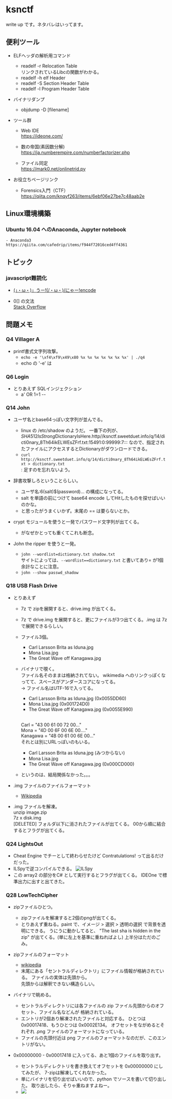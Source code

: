 # ksnctf

write up です。ネタバレはいってます。

## 便利ツール

- ELFヘッダの解析用コマンド
    - readelf -r  Relocation Table<br>
	    リンクされているLibcの関数がわかる。
    - readelf -h  elf Header
	- readelf -S  Section Header Table
	- readelf -l  Program Header Table

- バイナリダンプ
    - objdump -D [filename]

- ツール群
	- Web IDE<br>
		https://ideone.com/

	- 数の帝国(素因数分解)<br>
		https://ja.numberempire.com/numberfactorizer.php

    - ファイル同定 <br>
        https://mark0.net/onlinetrid.py

- お役立ちページリンク
    - Forensics入門（CTF）
    https://qiita.com/knqyf263/items/6ebf06e27be7c48aab2e


## Linux環境構築
### Ubuntu 16.04 へのAnaconda, Jupyter notebook
    - Anaconda3
    https://qiita.com/cafedrip/items/f944f72016ced4ff4361

## トピック
        
### javascript難読化

- [(」・ω・)」うー!(/・ω・)/にゃー!encode](https://kusano-k.hatenadiary.com/entry/20120421/1335006525)
  

- 0[] の文法<br>
  [Stack Overflow](https://stackoverflow.com/questions/18635387/advanced-syntax-0constructorconstructor-how-does-it-works-to-evalua)


## 問題メモ
        
### Q4 Villager A
- printf書式文字列攻撃。
    - `echo -e '\xf4\xf9\x49\x80 %x %x %x %x %x %x %x' | ./q4`
    - echo の '-e' は


### Q6 Login
- とりあえず SQLインジェクション
    - a' OR 1=1 --


### Q14 John

- ユーザ名とbase64っぽい文字列が並んでる。
    - linux の /etc/shadow のようだ。
      一番下の列が、$SHA512IsStrong$DictionaryIsHere.http//ksnctf.sweetduet.info/q/14/dicti0nary_8Th64ikELWEsZFrf.txt:15491:0:99999:7:::
      なので、指定されたファイルにアクセスするとDictionaryがダウンロードできる。
    - `curl http://ksnctf.sweetduet.info/q/14/dicti0nary_8Th64ikELWEsZFrf.txt > dictionary.txt`<br>
    : 足すのを忘れないよう。

- 辞書攻撃しろということらしい。
    - ユーザ名:$6$(salt)$(password)... の構成になってる。
    - salt を単語の前につけて base64 encode してHitしたものを探せばいいのかな。
    - と思ったがうまくいかず。末尾の == は要らないとか。

- crypt モジュールを使うと一発でパスワード文字列が出てくる。
    - がなぜかとっても重くてこれも断念。
- John the ripper を使うと一発。
    - `john --wordlist=dictionary.txt shadow.txt` <br>
      サイトによっては、`--wordlist==dictionary.txt` と書いてあり= が1個余計なことに注意。
    - `john --show passwd_shadow` <br>

### Q18 USB Flash Drive
- とりあえず
    - 7z で zipを展開すると、drive.img が出てくる。
    - 7z で drive.img を展開すると、更にファイルが3つ出てくる。.img は 7z で展開できるらしい。
    - ファイル3個。
        - Carl Larsson Brita as Iduna.jpg 
        - Mona Lisa.jpg
        - The Great Wave off Kanagawa.jpg
    - バイナリで覗く。
        <br>ファイル名そのままは格納されてない。
        wikimedia へのリンクっぽくなってて、スペースがアンダースコアになってる。
        <br>→ ファイル名はUTF-16で入ってる。
        - Carl Larsson Brita as Iduna.jpg   (0x0055DD60)
        - Mona Lisa.jpg                     (0x001724D0)
        - The Great Wave off Kanagawa.jpg   (0x0055E990)

        <br> Carl = "43 00 61 00 72 00..."
        <br> Mona = "4D 00 6F 00 6E 00...."
        <br> Kanagawa = "4B 00 61 00 6E 00..."
        <br> それとは別にURLっぽいのもいる。
        - Carl Larsson Brita as Iduna.jpg   (みつからない)
        - Mona Lisa.jpg                     
        - The Great Wave off Kanagawa.jpg   (0x000CD000)
    - というのは、結局関係なかった。。。

- .img ファイルのファイルフォーマット
    - <a href="https://en.wikipedia.org/wiki/IMG_(file_format)">Wikipedia</a>

- .img ファイルを解凍。
    <br> unzip image.zip
    <br> 7z x disk.img
    <br> [DELETED] フォルダ以下に消されたファイルが出てくる。
        00から順に結合するとフラグが出てくる。

### Q24 LightsOut

- Cheat Engine でチーとして終わらせたけど Contratulations! って出るだけだった。
- ILSpyで逆コンパイルできる。
    ![ILSpy](Q24_ILSpyImg.png "ILSpy")
- この array2 の部分をC# として実行するとフラグが出てくる。
  IDEOne で標準出力に出すと出てきた。

### Q28 LowTechCipher

- zipファイルひとつ。
    - zipファイルを解凍すると2個のpngが出てくる。
    - とりあえず重ねる。paint で、イメージ > 選択 > 透明の選択 で背景を透明にできる。
      うにうに動かしてると、 "The last sha is hidden in the zip" が出てくる。(単に左上を基準に重ねればよし)
      上半分はただのごみ。

- zipファイルのフォーマット
    -  <a href = "https://ja.wikipedia.org/wiki/ZIP_(%E3%83%95%E3%82%A1%E3%82%A4%E3%83%AB%E3%83%95%E3%82%A9%E3%83%BC%E3%83%9E%E3%83%83%E3%83%88)">wikipedia</a>
    - 末尾にある「セントラルディレクトリ」にファイル情報が格納されている。
      ファイルの実体は先頭から。<br>
      先頭からは解釈できない構造らしい。

- バイナリで眺める。
    - セントラルディレクトリには各ファイルの zip ファイル先頭からのオフセット、ファイル名などんが
        格納されている。
    - エントリが2個あり解凍されたファイルと対応する。
        ひとつは 0x00017418、もうひとつは 0x0002E134。
        オフセットをながめるとそれぞれ .png ファイルのフォーマットになっている。
    - ファイルの先頭付近は png ファイルのフォーマットなのだが、このエントリがない。

- 0x00000000 - 0x00017418 に入ってる、あと1個のファイルを取り出す。
    - セントラルディレクトリを書き換えてオフセットを 0x00000000 にしてみたが、
        7-zipは解凍してくれなかった。
    - 単にバイナリを切り出せばいいので、python でソースを書いて切り出した。
        取り出したら、そりゃ重ねますよねー。
    - <img src = "../Q28_LowTechCipher/secret/answer.gif"></img>


    
        
